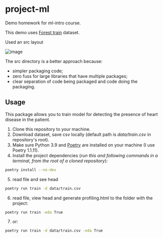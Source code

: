 # project-ml

Demo homework for ml-intro course.

This demo uses [Forest train](https://www.kaggle.com/competitions/forest-cover-type-prediction) dataset.

Used an src layout


![image](https://user-images.githubusercontent.com/55091681/167725817-b4d0be8e-7137-4e49-8806-fd8e3c934020.png)


The src directory is a better approach because:

  - simpler packaging code;
  - zero fuss for large libraries that have multiple packages;
  - clear separation of code being packaged and code doing the packaging.


## Usage
This package allows you to train model for detecting the presence of heart disease in the patient.
1. Clone this repository to your machine.
2. Download  dataset, save csv locally (default path is *data/train.csv* in repository's root).
3. Make sure Python 3.9 and [Poetry](https://python-poetry.org/docs/) are installed on your machine (I use Poetry 1.1.11).
4. Install the project dependencies (*run this and following commands in a terminal, from the root of a cloned repository*):
```sh
poetry install --no-dev
```
5. read  file and see head
```sh
poetry run train -d data/train.csv
```
6. read file, view head and generate profiling.html to the folder with the project:
```sh
poetry run train -eda True
```
7. or:
```sh
poetry run train -d data/train.csv -eda True
```

 


